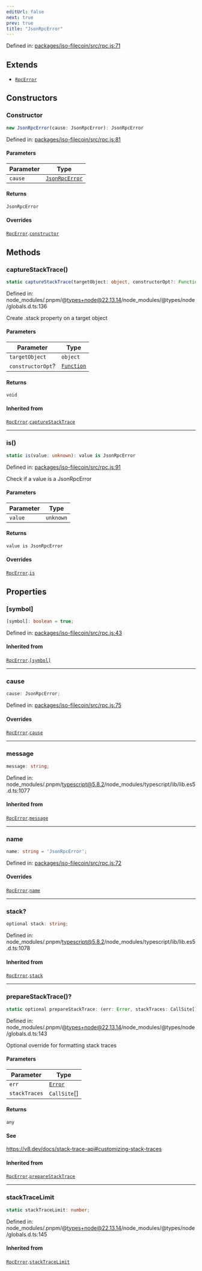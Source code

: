 ```yaml
---
editUrl: false
next: true
prev: true
title: "JsonRpcError"
---
```


Defined in: [packages/iso-filecoin/src/rpc.js:71](https://github.com/hugomrdias/filecoin/blob/main/packages/iso-filecoin/src/rpc.js#L71)

## Extends

- [`RpcError`](/api/iso-filecoin/rpc/classes/rpcerror/)

## Constructors

### Constructor

```ts
new JsonRpcError(cause: JsonRpcError): JsonRpcError
```

Defined in: [packages/iso-filecoin/src/rpc.js:81](https://github.com/hugomrdias/filecoin/blob/main/packages/iso-filecoin/src/rpc.js#L81)

#### Parameters

| Parameter | Type |
| ------ | ------ |
| `cause` | [`JsonRpcError`](/api/iso-filecoin/types/interfaces/jsonrpcerror/) |

#### Returns

`JsonRpcError`

#### Overrides

[`RpcError`](/api/iso-filecoin/rpc/classes/rpcerror/).[`constructor`](/api/iso-filecoin/rpc/classes/rpcerror/#constructor)

## Methods

### captureStackTrace()

```ts
static captureStackTrace(targetObject: object, constructorOpt?: Function): void
```

Defined in: node\_modules/.pnpm/@types+node@22.13.14/node\_modules/@types/node/globals.d.ts:136

Create .stack property on a target object

#### Parameters

| Parameter | Type |
| ------ | ------ |
| `targetObject` | `object` |
| `constructorOpt`? | [`Function`](https://developer.mozilla.org/docs/Web/JavaScript/Reference/Global_Objects/Function) |

#### Returns

`void`

#### Inherited from

[`RpcError`](/api/iso-filecoin/rpc/classes/rpcerror/).[`captureStackTrace`](/api/iso-filecoin/rpc/classes/rpcerror/#capturestacktrace)

***

### is()

```ts
static is(value: unknown): value is JsonRpcError
```

Defined in: [packages/iso-filecoin/src/rpc.js:91](https://github.com/hugomrdias/filecoin/blob/main/packages/iso-filecoin/src/rpc.js#L91)

Check if a value is a JsonRpcError

#### Parameters

| Parameter | Type |
| ------ | ------ |
| `value` | `unknown` |

#### Returns

`value is JsonRpcError`

#### Overrides

[`RpcError`](/api/iso-filecoin/rpc/classes/rpcerror/).[`is`](/api/iso-filecoin/rpc/classes/rpcerror/#is)

## Properties

### \[symbol\]

```ts
[symbol]: boolean = true;
```

Defined in: [packages/iso-filecoin/src/rpc.js:43](https://github.com/hugomrdias/filecoin/blob/main/packages/iso-filecoin/src/rpc.js#L43)

#### Inherited from

[`RpcError`](/api/iso-filecoin/rpc/classes/rpcerror/).[`[symbol]`](/api/iso-filecoin/rpc/classes/rpcerror/#symbol)

***

### cause

```ts
cause: JsonRpcError;
```

Defined in: [packages/iso-filecoin/src/rpc.js:75](https://github.com/hugomrdias/filecoin/blob/main/packages/iso-filecoin/src/rpc.js#L75)

#### Overrides

[`RpcError`](/api/iso-filecoin/rpc/classes/rpcerror/).[`cause`](/api/iso-filecoin/rpc/classes/rpcerror/#cause)

***

### message

```ts
message: string;
```

Defined in: node\_modules/.pnpm/typescript@5.8.2/node\_modules/typescript/lib/lib.es5.d.ts:1077

#### Inherited from

[`RpcError`](/api/iso-filecoin/rpc/classes/rpcerror/).[`message`](/api/iso-filecoin/rpc/classes/rpcerror/#message)

***

### name

```ts
name: string = 'JsonRpcError';
```

Defined in: [packages/iso-filecoin/src/rpc.js:72](https://github.com/hugomrdias/filecoin/blob/main/packages/iso-filecoin/src/rpc.js#L72)

#### Overrides

[`RpcError`](/api/iso-filecoin/rpc/classes/rpcerror/).[`name`](/api/iso-filecoin/rpc/classes/rpcerror/#name)

***

### stack?

```ts
optional stack: string;
```

Defined in: node\_modules/.pnpm/typescript@5.8.2/node\_modules/typescript/lib/lib.es5.d.ts:1078

#### Inherited from

[`RpcError`](/api/iso-filecoin/rpc/classes/rpcerror/).[`stack`](/api/iso-filecoin/rpc/classes/rpcerror/#stack)

***

### prepareStackTrace()?

```ts
static optional prepareStackTrace: (err: Error, stackTraces: CallSite[]) => any;
```

Defined in: node\_modules/.pnpm/@types+node@22.13.14/node\_modules/@types/node/globals.d.ts:143

Optional override for formatting stack traces

#### Parameters

| Parameter | Type |
| ------ | ------ |
| `err` | [`Error`](https://developer.mozilla.org/docs/Web/JavaScript/Reference/Global_Objects/Error) |
| `stackTraces` | `CallSite`[] |

#### Returns

`any`

#### See

https://v8.dev/docs/stack-trace-api#customizing-stack-traces

#### Inherited from

[`RpcError`](/api/iso-filecoin/rpc/classes/rpcerror/).[`prepareStackTrace`](/api/iso-filecoin/rpc/classes/rpcerror/#preparestacktrace)

***

### stackTraceLimit

```ts
static stackTraceLimit: number;
```

Defined in: node\_modules/.pnpm/@types+node@22.13.14/node\_modules/@types/node/globals.d.ts:145

#### Inherited from

[`RpcError`](/api/iso-filecoin/rpc/classes/rpcerror/).[`stackTraceLimit`](/api/iso-filecoin/rpc/classes/rpcerror/#stacktracelimit)
